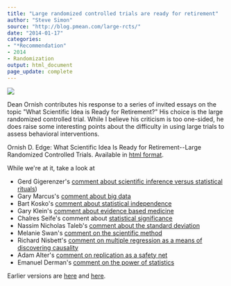 ```yaml
---
title: "Large randomized controlled trials are ready for retirement"
author: "Steve Simon"
source: "http://blog.pmean.com/large-rcts/"
date: "2014-01-17"
categories:
- "*Recommendation"
- 2014
- Randomization
output: html_document
page_update: complete
---
```


![](http://www.pmean.com/new-images/14/large-rcts01.png)

<!---More--->

Dean Ornish contributes his response to a series of invited essays on the topic "What Scientific Idea is Ready for Retirement?" His choice is the large randomized controlled trial. While I believe his criticism is too one-sided, he does raise some interesting points about the difficulty in using large trials to assess behavioral interventions.

Ornish D. Edge: What Scientific Idea Is Ready for Retirement--Large Randomized Controlled Trials. Available in [html format][orn1].

[orn1]: http://www.edge.org/response-detail/25497

While we're at it, take a look at 

-   Gerd Gigerenzer's [comment about scientific inference versus statistical rituals][gig1])
-   Gary Marcus's [comment about big data][mar1]
-   Bart Kosko's [comment about statistical independence][kos1]
-   Gary Klein's [comment about evidence based medicine][kle1]
-   Chalres Seife's comment about [statistical significance][sei1]
-   Nassim Nicholas Taleb's [comment about the standard deviation][tal1]
-   Melanie Swan's [comment on the scientific method][swa1]
-   Richard Nisbett's [comment on multiple regression as a means of discovering causality][nis1]
-   Adam Alter's [comment on replication as a safety net][alt1]
-   Emanuel Derman's [comment on the power of statistics][der1]

[alt1]: http://www.edge.org/response-detail/25357
[der1]: http://www.edge.org/response-detail/25349
[gig1]: http://www.edge.org/response-detail/25462
[kle1]: http://www.edge.org/response-detail/25433
[kos1]: http://www.edge.org/response-detail/25492
[mar1]: http://www.edge.org/response-detail/25512
[nis1]: http://www.edge.org/response-detail/25387
[sei1]: http://www.edge.org/response-detail/25414
[swa1]: http://www.edge.org/response-detail/25398
[tal1]: http://www.edge.org/response-detail/25401

 
Earlier versions are [here][sim1] and [here][sim2].
 
[sim1]: http://blog.pmean.com/large-rcts/
[sim2]: http://new.pmean.com/large-rcts/
 
